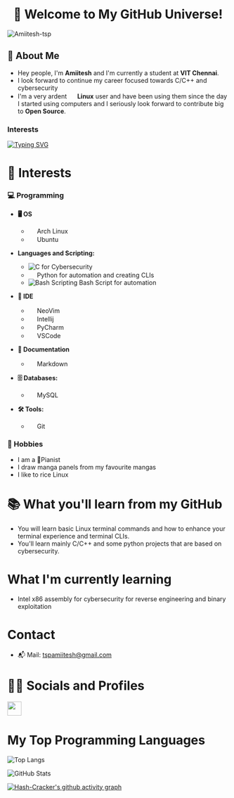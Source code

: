 <div align="center"> 
  
# 🌌 Welcome to My GitHub Universe! 
</div>
<p align="left"> <img src="https://komarev.com/ghpvc/?username=Amiitesh-tsp&label=Profile%20views&color=0e75b6&style=flat" alt="Amiitesh-tsp" /> </p>


## 🚀 About Me
- Hey people, I'm **Amiitesh** and I'm currently a student at **VIT Chennai**.
- I look forward to continue my career focused towards C/C++ and cybersecurity
- I'm a very ardent <img src="https://icons.iconarchive.com/icons/tatice/operating-systems/16/Linux-icon.png" width="16" height="16"> **Linux** user and have been using them since the day I started using computers and I seriously look forward to contribute big to **Open Source**.

<h3 align="left"> Interests</h3>


<a href="https://git.io/typing-svg"><img src="https://readme-typing-svg.herokuapp.com?font=CaskaydiaMono&size=31&duration=3000&pause=200&color=88C0D0&width=435&lines=Linux;Cybersecurity;Computer+Networks;Open+Source+Technology" alt="Typing SVG" /></a>
# 🌟 Interests

### 💻 Programming
- **🖥️ OS**
  - <img src="https://icons.iconarchive.com/icons/fatcow/farm-fresh/16/arch-linux-icon.png" width="16" height="16"> Arch Linux
  - <img src="https://icons.iconarchive.com/icons/martz90/circle/16/ubuntu-icon.png" width="16" height="16"> Ubuntu
- **Languages and Scripting:** 
  - ![C for Cybersecurity](https://img.shields.io/badge/-C-000000?style=flat&logo=c)
  - <img src="https://icons.iconarchive.com/icons/cornmanthe3rd/plex/16/Other-python-icon.png" width="16" height="16"> Python for automation and creating CLIs
  - ![Bash Scripting](https://img.shields.io/badge/-Bash_Scripting-000000?style=flat&logo=gnubash) Bash Script for automation
  
- **📜 IDE**
  - <img src="https://icons.iconarchive.com/icons/papirus-team/papirus-apps/16/nvim-icon.png" width="16" height="16"> NeoVim
  - <img src="https://icons.iconarchive.com/icons/papirus-team/papirus-apps/16/intellij-icon.png" width="16" height="16"> Intellij
  - <img src="https://icons.iconarchive.com/icons/papirus-team/papirus-apps/16/pycharm-icon.png" width="16" height="16"> PyCharm
  - <img src="https://icons.iconarchive.com/icons/papirus-team/papirus-apps/16/visual-studio-code-icon.png" width="16" height="16"> VSCode
- **📄 Documentation**
  - <img src="https://icons.iconarchive.com/icons/papirus-team/papirus-mimetypes/16/text-x-markdown-icon.png" width="16" height="16"> Markdown
- **🗄️ Databases:** 
  - <img src="https://icons.iconarchive.com/icons/papirus-team/papirus-apps/16/mysql-workbench-icon.png" width="16" height="16"> MySQL
- **🛠️ Tools:** 
  - <img src="https://icons.iconarchive.com/icons/papirus-team/papirus-apps/16/git-icon.png" width="16" height="16"> Git

  
 ### 🎨 Hobbies
 - I am a 🎹Pianist
 - I draw manga panels from my favourite mangas
 - I like to rice Linux

# 📚 What you'll learn from my GitHub
- You will learn basic Linux terminal commands and how to enhance your terminal experience and terminal CLIs.
- You'll learn mainly C/C++ and some python projects that are based on cybersecurity.
# What I'm currently learning
- Intel x86 assembly for cybersecurity for reverse engineering and binary exploitation
# Contact
- 📬 Mail: tspamiitesh@gmail.com

# 👨‍💻 Socials and Profiles
[<img src="https://icons.iconarchive.com/icons/limav/flat-gradient-social/32/Linkedin-icon.png" width="32" height="32">](https://www.linkedin.com/in/amiitesh-pradeep-kumar-582bb831a/)

# My Top Programming Languages

![Top Langs](https://github-readme-stats.vercel.app/api/top-langs/?username=hAsh-cracker&theme=nord\&layout=compact)

![GitHub Stats](https://github-readme-stats.vercel.app/api?username=hAsh-Cracker&show_icons=true&hide=contribs,prs&cache_seconds=86400&theme=nord)

[![Hash-Cracker's github activity graph](https://github-readme-activity-graph.vercel.app/graph?username=Hash-Cracker&theme=github)](https://github.com/ashutosh00710/github-readme-activity-graph)





